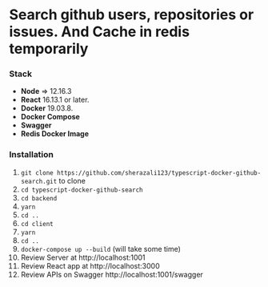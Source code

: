 # Search github users, repositories or issues. And Cache in redis temporarily

### Stack

* **Node** => 12.16.3
* **React** 16.13.1 or later.
* **Docker** 19.03.8.
* **Docker Compose**
* **Swagger**
* **Redis Docker Image**


### Installation

1. `git clone https://github.com/sherazali123/typescript-docker-github-search.git` to clone
2. `cd typescript-docker-github-search`
3. `cd backend`
4. `yarn`
5. `cd ..`
6. `cd client`
7. `yarn`
8. `cd ..`
9. `docker-compose up --build` (will take some time)
10. Review Server at http://localhost:1001
11. Review React app at http://localhost:3000
12. Review APIs on Swagger http://localhost:1001/swagger
  
